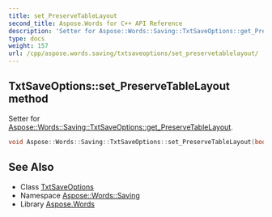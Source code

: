 ```yaml
---
title: set_PreserveTableLayout
second_title: Aspose.Words for C++ API Reference
description: 'Setter for Aspose::Words::Saving::TxtSaveOptions::get_PreserveTableLayout.'
type: docs
weight: 157
url: /cpp/aspose.words.saving/txtsaveoptions/set_preservetablelayout/
---
```

## TxtSaveOptions::set_PreserveTableLayout method


Setter for [Aspose::Words::Saving::TxtSaveOptions::get_PreserveTableLayout](../get_preservetablelayout/).

```cpp
void Aspose::Words::Saving::TxtSaveOptions::set_PreserveTableLayout(bool value)
```

## See Also

* Class [TxtSaveOptions](../)
* Namespace [Aspose::Words::Saving](../../)
* Library [Aspose.Words](../../../)
